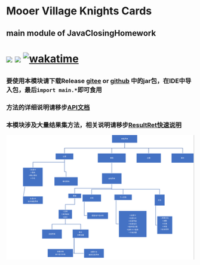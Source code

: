 # Mooer Village Knights Cards

## main module of JavaClosingHomework

<h1>

<a href="https://www.oracle.com/java/"><img src="https://img.shields.io/badge/JDK-1.8.0-red"/></a>
<a herf="https://www.microsoft.com/zh-cn/sql-server"><img src="https://img.shields.io/badge/DataBase-MSSQL-yellow"></a>
[![wakatime](https://wakatime.com/badge/github/SaarChaffee/JavaClosingHomework.svg)](https://wakatime.com/badge/github/SaarChaffee/JavaClosingHomework)

</h1>
<h2>

### 要使用本模块请下载Release [gitee](https://gitee.com/saarchaffee/JavaClosingHomework/releases) or [github](https://gitee.com/saarchaffee/JavaClosingHomework/releases) 中的jar包，在IDE中导入包，最后`import main.*`即可食用

### 方法的详细说明请移步[API文档](docs/main/api.md)

### 本模块涉及大量结果集方法，相关说明请移步[ResultRet快速说明](docs/ResultSet.md)

</h2>
<img src ="./resources//pic1.png">
